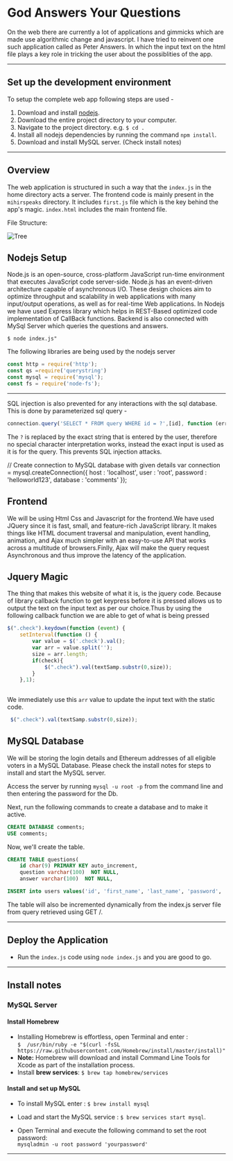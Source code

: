 # God Answers Your Questions

On the web there are currently a lot of applications and gimmicks which are made use algorithmic change and javascript.
I have tried to reinvent one such application called as Peter Answers. In which the input text on the html file plays
a key role in tricking the user about the possiblities of the app.

---

## Set up the development environment
To setup the complete web app following steps are used -
1. Download and install [nodejs](https://nodejs.org/en/download/).
2. Download the entire project directory to your computer.
3. Navigate to the project directory. e.g. `$ cd .`
4. Install all nodejs dependencies by running the command `npm install`.
5. Download and install MySQL server. (Check install notes)

---

## Overview
The web application is structured in such a way that the `index.js` in the home directory acts a server.
The frontend code is mainly present in the `mihirspeaks` directory. It includes `first.js` file which is the key
behind the app's magic. `index.html` includes the main frontend file.

File Structure:

![Tree](Images/tree.png)

## Nodejs Setup
Node.js is an open-source, cross-platform JavaScript run-time environment that executes JavaScript code server-side.
Node.js has an event-driven architecture capable of asynchronous I/O. These design choices aim to optimize throughput
and scalability in web applications with many input/output operations, as well as for real-time Web applications.
In Nodejs we have used Express library which helps in REST-Based optimized code implementation of CallBack functions.
Backend is also connected with MySql Server which queries the questions and answers.
```
$ node index.js"
```
The following libraries are being used by the nodejs server
```js
const http = require('http');
const qs =require('querystring')
const mysql = require('mysql');
const fs = require('node-fs');
```

***
SQL injection is also prevented for any interactions with the sql database. This is done by parameterized sql query -

```js
connection.query('SELECT * FROM query WHERE id = ?',[id], function (error, results, fields) {});
```
The `?` is replaced by the exact string that is entered by the user, therefore no special character interpretation works, instead the exact input is used as it is for the query. This prevents SQL injection attacks.

// Create connection to MySQL database with given details
var connection   = mysql.createConnection({
  host     : 'localhost',
  user     : 'root',
  password : 'helloworld123',
  database : 'comments'
});


## Frontend
We will be using Html Css and Javascript for the frontend.We have used JQuery since it is fast, small, and feature-rich JavaScript library.
It makes things like HTML document traversal and manipulation, event handling, animation, and Ajax much simpler
with an easy-to-use API that works across a multitude of browsers.Finlly, Ajax will make the query request Asynchronous
and thus improve the latency of the application.

## Jquery Magic
The thing that makes this website of what it is, is the jquery code. Because of library callback function to get keypress before
it is pressed allows us to output the text on the input text as per our choice.Thus by using the following callback function we 
are able to get of what is being pressed
```js
$(".check").keydown(function (event) {
    setInterval(function () {
        var value = $('.check').val();
        var arr = value.split('');
        size = arr.length;
        if(check){
            $(".check").val(textSamp.substr(0,size));
        }
    },1);
    
 ```
We immediately use this `arr` value to update the input text with the static code.
```js
 $(".check").val(textSamp.substr(0,size));
```

## MySQL Database
We will be storing the login details and Ethereum addresses of all eligible voters in a MySQL Database. Please check the install notes for steps to install and start the MySQL server.

Access the server by running `mysql -u root -p` from the command line and then entering the password for the Db.

Next, run the following commands to create a database and to make it active.

```SQL
CREATE DATABASE comments;
USE comments;
```

Now, we'll create the table.

```SQL
CREATE TABLE questions(
	id char(9) PRIMARY KEY auto_increment,
	question varchar(100)  NOT NULL,
	answer varchar(100)  NOT NULL,
```

```SQL
INSERT into users values('id', 'first_name', 'last_name', 'password', 'ethereum_address');
```
The table will also be incremented dynamically from the index.js server file from query retrieved using GET /.


***




## Deploy the Application

* Run the ``index.js`` code using `node index.js` and you are good to go.

***

## Install notes

### MySQL Server
#### Install Homebrew
* Installing Homebrew is effortless, open Terminal and enter :  
 `$  /usr/bin/ruby -e "$(curl -fsSL https://raw.githubusercontent.com/Homebrew/install/master/install)"`
* **Note:** Homebrew will download and install Command Line Tools for Xcode as part of the installation process.
* Install **brew services**: `$ brew tap homebrew/services`

#### Install and set up MySQL
* To install MySQL enter : `$ brew install mysql`
* Load and start the MySQL service : `$ brew services start mysql`.   

* Open Terminal and execute the following command to set the root password:  
`mysqladmin -u root password 'yourpassword'`

***


